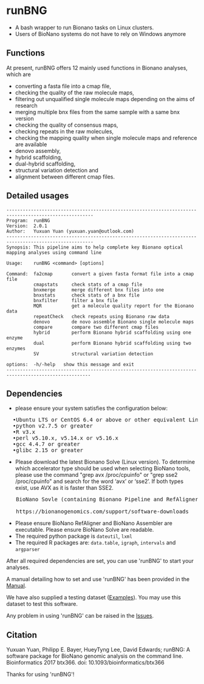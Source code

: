# runBNG
* A bash wrapper to run Bionano tasks on Linux clusters. 
* Users of BioNano systems do not have to rely on Windows anymore

## Functions 
At present, runBNG offers 12 mainly used functions in Bionano analyses, which are 
* converting a fasta file into a cmap file, 
* checking the quality of the raw molecule maps,
* filtering out unqualified single molecule maps depending on the aims of research 
* merging multiple bnx files from the same sample with a same bnx version
* checking the quality of consensus maps, 
* checking repeats in the raw molecules, 
* checking the mapping quality when single molecule maps and reference are available 
* denovo assembly, 
* hybrid scaffolding, 
* dual-hybrid scaffolding,
* structural variation detection and 
* alignment between different cmap files.

## Detailed usages 
```
------------------------------------------------------------------------------------------------------
Program:  runBNG
Version:  2.0.1
Author:   Yuxuan Yuan (yuxuan.yuan@outlook.com) 
------------------------------------------------------------------------------------------------------
Synopsis: This pipeline aims to help complete key Bionano optical mapping analyses using command line

Usage:    runBNG <command> [options]

Command:  fa2cmap       convert a given fasta format file into a cmap file
          cmapstats     check stats of a cmap file
          bnxmerge      merge different bnx files into one
          bnxstats      check stats of a bnx file
          bnxfilter     filter a bnx file 
          MQR           get a molecule quality report for the Bionano data
          repeatCheck   check repeats using Bionano raw data
          denovo        de novo assemble Bionano single molecule maps
          compare       compare two different cmap files
          hybrid        perform Bionano hybrid scaffolding using one enzyme 
          dual          perform Bionano hybrid scaffolding using two enzymes 
          SV            structural variation detection

options:  -h/-help   show this message and exit
-----------------------------------------------------------------------------------------------------
```

##  Dependencies
* please ensure your system satisfies the configuration below: 
<pre>
  •Ubuntu LTS or CentOS 6.4 or above or other equivalent Linux system
  •python v2.7.5 or greater 
  •R v3.x
  •perl v5.10.x, v5.14.x or v5.16.x
  •gcc 4.4.7 or greater 
  •glibc 2.15 or greater </pre>
* Please download the latest Bionano Solve (Linux version). To determine which accelerator type should be used when selecting BioNano tools, please use the command "grep avx /proc/cpuinfo" or "grep sse2 /proc/cpuinfo" and search for the word ‘avx’ or ‘sse2’. If both types exist, use AVX as it is faster than SSE2.
 <pre>
   BioNano Sovle (containing Bionano Pipeline and RefAligner/Assembler) can be downloaded at:
   
   https://bionanogenomics.com/support/software-downloads</pre>
* Please ensure BioNano RefAligner and BioNano Assembler are executable. Please ensure BioNano Solve are readable.
* The required python package is `dateutil`, `lxml`
* The required R packages are: `data.table`, `igraph`, `intervals` and `argparser`


After all required dependencies are set, you can use 'runBNG' to start your analyses.  

A manual detailing how to set and use 'runBNG' has been provided in the [Manual](https://github.com/AppliedBioinformatics/runBNG/blob/master/Manual.md).

We have also supplied a testing dataset ([Examples](https://github.com/AppliedBioinformatics/runBNG/tree/master/Examples)). You may use this dataset to test this software.

Any problem in using 'runBNG' can be raised in the [Issues](https://github.com/AppliedBioinformatics/runBNG/issues).

## Citation
Yuxuan Yuan, Philipp E. Bayer, HueyTyng Lee, David Edwards; runBNG: A software package for BioNano genomic analysis on the command line. Bioinformatics 2017 btx366. doi: 10.1093/bioinformatics/btx366

Thanks for using 'runBNG'! 
